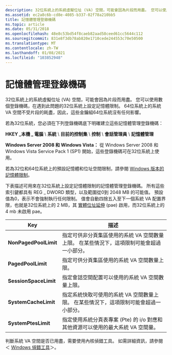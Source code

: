 ```yaml
---
description: 32位系統上的系統虛擬位址 (VA) 空間，可能會因為片段而用盡。 您可以使用數個登錄機碼，在遇到此問題的32位系統上設定記憶體限制。
ms.assetid: ec2a8c6b-cd8e-4085-b337-02f78a210bb5
title: 記憶體管理登錄機碼
ms.topic: article
ms.date: 05/31/2018
ms.openlocfilehash: 48e8c53bd54f8caeb82aad58ceed61cc5644c112
ms.sourcegitcommit: 831e8f3db78ab820e1710cede244553c70e50500
ms.translationtype: MT
ms.contentlocale: zh-TW
ms.lasthandoff: 01/08/2021
ms.locfileid: "103852948"
---
```

# <a name="memory-management-registry-keys"></a>記憶體管理登錄機碼

32位系統上的系統虛擬位址 (VA) 空間，可能會因為片段而用盡。 您可以使用數個登錄機碼，在遇到此問題的32位系統上設定記憶體限制。 64位系統上的系統 VA 空間不受片段的耗盡，因此，這些金鑰組64位系統沒有任何影響。

若為32位系統，您必須在下列登錄機碼底下明確建立這些記憶體管理登錄機碼：

**HKEY \_本機 \_ 電腦** \\ **系統** \\ **目前的控制集** \\ **控制** \\ **會話管理員** \\ **記憶體管理**

**Windows Server 2008 和 Windows Vista：** 從 Windows Server 2008 和 Windows Vista Service Pack 1 (SP1) 開始，這些登錄機碼可在32位系統上使用。

若為32位和64位系統上的預設記憶體和位址空間限制，請參閱 [Windows 版本的記憶體限制](memory-limits-for-windows-releases.md)。

下表描述可用來在32位系統上設定記憶體限制的記憶體管理登錄機碼。 所有這些索引鍵都具有 REG \_ DWORD 類型，以及範圍從0到 2048 MB 的可能值。 預設值為0，表示不會強制執行任何限制。 值會自動四捨五入至下一個系統 VA 配置界限，也就是32位系統上的 2 MB，其 [實體位址延伸](physical-address-extension.md) (pae) 啟用，而32位系統上的 4 mb 未啟用 pae。



| Key                   | 描述                                                                                                                                                    |
|-----------------------|----------------------------------------------------------------------------------------------------------------------------------------------------------------|
| **NonPagedPoolLimit** | 指定可供非分頁集區使用的系統 VA 空間數量上限。 在某些情況下，這項限制可能會超過一小部分。 |
| **PagedPoolLimit**    | 指定可供分頁集區使用的系統 VA 空間數量上限。                                                                            |
| **SessionSpaceLimit** | 指定會話空間配置可以使用的系統 VA 空間數量上限。                                                                 |
| **SystemCacheLimit**  | 指定系統快取可使用的系統 VA 空間數量上限。 在某些情況下，這項限制可能會超過一小部分。  |
| **SystemPtesLimit**   | 指定使用系統分頁表專案 (Pte) 的 i/o 對應和其他資源可以使用的最大系統 VA 空間量。            |



 

判斷系統 VA 空間是否已用盡，需要使用內核偵錯工具。 如需詳細資訊，請參閱＜ [Windows 偵錯工具](https://msdn.microsoft.com/library/cc267445.aspx)＞。

 

 



